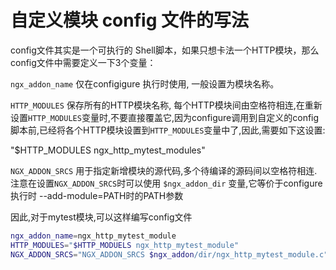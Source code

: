 # 自定义模块 config 文件的写法

config文件其实是一个可执行的 Shell脚本，如果只想卡法一个HTTP模块，那么config文件中需要定义一下3个变量：

`ngx_addon_name` 仅在configigure 执行时使用, 一般设置为模块名称。

`HTTP_MODULES` 保存所有的HTTP模块名称, 每个HTTP模块间由空格符相连,在重新设置`HTTP_MODULES`变量时,不要直接覆盖它,因为configure调用到自定义的config脚本前,已经将各个HTTP模块设置到`HTTP_MODULES`变量中了,因此,需要如下这设置:

"$HTTP_MODULES ngx_http_mytest_modules"

`NGX_ADDON_SRCS` 用于指定新增模块的源代码,多个待编译的源码间以空格符相连.注意在设置`NGX_ADDON_SRCS`时可以使用 `$ngx_addon_dir` 变量,它等价于configure执行时 --add-module=PATH时的PATH参数

因此,对于mytest模块,可以这样编写config文件

```bash
ngx_addon_name=ngx_http_mytest_module
HTTP_MODULES="$HTTP_MODUELS ngx_http_mytest_module"
NGX_ADDON_SRCS="NGX_ADDON_SRCS $ngx_addon/dir/ngx_http_mytest_module.c"
```


